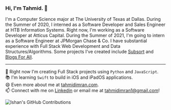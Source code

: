 ### Hi, I'm Tahmid. 👋

I'm a Computer Science major at The University of Texas at Dallas. During the Summer of 2020, I interned as a Software Developer and Sales Engineer at HTB Information Systems. Right now, I'm working as a Software Developer at Atticus Capital. During the Summer of 2021, I'm going to intern as a Software Engineer at JPMorgan Chase & Co. I have substantial experience with Full Stack Web Development and Data Structures/Algorithms. Some projects I've created include <a href="https://subsort.co" target="_blank">Subsort</a> and <a href="https://blogsforall.herokuapp.com/" target="_blank">Blogs For All</a>.

<hr />

🌱 Right now I'm creating Full Stack projects using `Python` and `JavaScript`. <br />
📚 I'm learning `Swift` to build in iOS and iPadOS applications. <br />
😄 Even more about me at <a href="https://tahmidimran.com">tahmidimran.com</a>. <br />
📫 Connect with me on <a href="https://www.linkedin.com/in/tahmidimran/">Linkedin</a> or email me at <a href="mailto:tahmidimran1@gmail.com">tahmidimran1@gmail.com</a>! <br />

![Ishan's GitHub Contributions](https://github-readme-stats.vercel.app/api?username=Tahmid2000&show_icons=true&hide_border=true&count_private=true&hide=stars)
<!--
**Tahmid2000/Tahmid2000** is a ✨ _special_ ✨ repository because its `README.md` (this file) appears on your GitHub profile.

Here are some ideas to get you started:

- 🔭 I’m currently working on ...
- 🌱 I’m currently learning ...
- 👯 I’m looking to collaborate on ...
- 🤔 I’m looking for help with ...
- 💬 Ask me about ...
- 📫 How to reach me: ...
- 😄 Pronouns: ...
- ⚡ Fun fact: ...
-->
